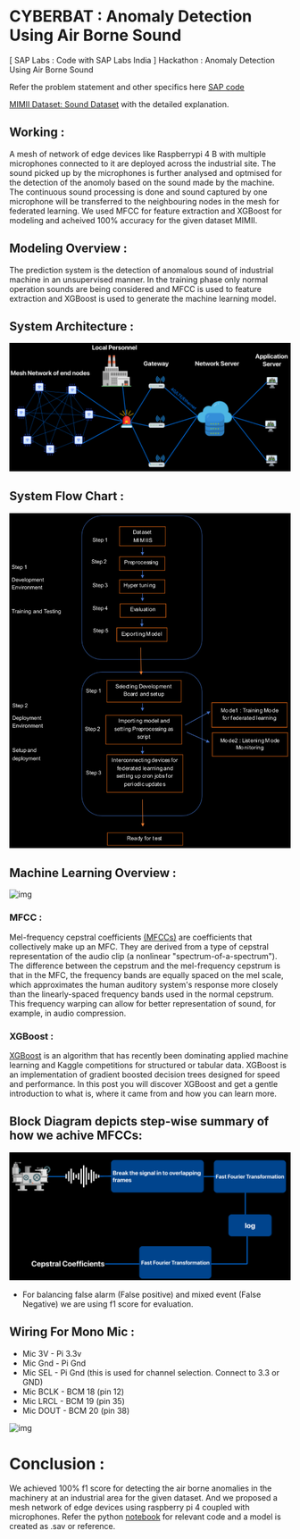 # CYBERBAT : Anomaly Detection Using Air Borne Sound

[ SAP Labs : Code with SAP Labs India ] Hackathon : Anomaly Detection Using Air Borne Sound

Refer the problem statement and other specifics here [SAP code](https://sap-code.hackerearth.com/challenges/hackathon/sap-code/custom-tab/anomaly-detection/#Anomaly%20Detection)

[MIMII Dataset: Sound Dataset](https://zenodo.org/record/3384388#.YD52cVkzbCJ) with the detailed explanation.

## Working :

A mesh of network of edge devices like Raspberrypi 4 B with multiple microphones connected to it are deployed across the industrial site.
The sound picked up by the microphones is further analysed and optmised for the detection of the anomoly based on the sound made by the machine.
The continuous sound processing is done and sound captured by one microphone will be transferred to the neighbouring nodes in the mesh for federated learning.
We used MFCC for feature extraction and XGBoost for modeling and acheived 100% accuracy for the given dataset MIMII.

## Modeling Overview :

The prediction system is the detection of anomalous sound of industrial machine in an unsupervised manner.
In the training phase only normal operation sounds are being considered and MFCC is used to feature extraction
and XGBoost is used to generate the machine learning model.

## System Architecture :

![img](https://github.com/harshas-repo/cyberbat/blob/main/resources/System%20Architecture.png)

## System Flow Chart :

![img](https://github.com/harshas-repo/cyberbat/blob/main/resources/System%20Flow%20chart.png)

## Machine Learning Overview :

![img](https://github.com/harshas-repo/cyberbat/blob/main/resources/Machine%20Learning%20flowchart.png)

### MFCC :

Mel-frequency cepstral coefficients [(MFCCs)](https://medium.com/prathena/the-dummys-guide-to-mfcc-aceab2450fd) are coefficients that collectively make up an MFC. They are derived from a type of cepstral representation of the audio
clip (a nonlinear "spectrum-of-a-spectrum"). The difference between the cepstrum and the mel-frequency cepstrum is that in the MFC, the frequency bands are equally
spaced on the mel scale, which approximates the human auditory system's response more closely than the linearly-spaced frequency bands used in the normal cepstrum.
This frequency warping can allow for better representation of sound, for example, in audio compression.

### XGBoost :

[XGBoost](https://machinelearningmastery.com/gentle-introduction-xgboost-applied-machine-learning/) is an algorithm that has recently been dominating applied machine learning and Kaggle competitions for structured or tabular data. XGBoost is an implementation of gradient boosted decision trees designed for speed and performance.
In this post you will discover XGBoost and get a gentle introduction to what is, where it came from and how you can learn more.

## Block Diagram depicts step-wise summary of how we achive MFCCs:

![img](https://github.com/harshas-repo/cyberbat/blob/main/resources/MFCC.png)

- For balancing false alarm (False positive) and mixed event (False Negative) we are using f1 score for evaluation.

## Wiring For Mono Mic :

- Mic 3V - Pi 3.3v
- Mic Gnd - Pi Gnd
- Mic SEL - Pi Gnd (this is used for channel selection. Connect to 3.3 or GND)
- Mic BCLK - BCM 18 (pin 12)
- Mic LRCL - BCM 19 (pin 35)
- Mic DOUT - BCM 20 (pin 38)

![img](https://github.com/harshas-repo/cyberbat/blob/main/resources/pi%20and%20mic.png)

# Conclusion :

We achieved 100% f1 score for detecting the air borne anomalies in the machinery at an industrial area for the given dataset. And we proposed a mesh network of edge devices
using raspberry pi 4 coupled with microphones. Refer the python [notebook](https://github.com/harshas-repo/cyberbat/blob/main/cyberbat.ipynb) for relevant code and a model is created as .sav or reference.
